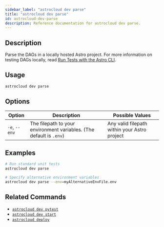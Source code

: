 ```yaml
---
sidebar_label: "astrocloud dev parse"
title: "astrocloud dev parse"
id: astrocloud-dev-parse
description: Reference documentation for astrocloud dev parse.
---
```


## Description

Parse the DAGs in a locally hosted Astro project. For more information on testing DAGs locally, read [Run Tests with the Astro CLI](test-and-troubleshoot-locally.md#run-tests-with-the-astro-cli).

## Usage

```sh
astrocloud dev parse
```

## Options

| Option              | Description                                                                                   | Possible Values                                 |
| ------------------- | --------------------------------------------------------------------------------------------- | ----------------------------------------------- |
| `-e`, `--env`       | The filepath to your environment variables. (The default is `.env`)                            | Any valid filepath within your Astro project    |

## Examples

```sh
# Run standard unit tests
astrocloud dev parse

# Specify alternative environment variables
astrocloud dev parse --env=myAlternativeEnvFile.env
```

## Related Commands

- [`astrocloud dev pytest`](cli-reference/astrocloud-dev-pytest.md)
- [`astrocloud dev start`](cli-reference/astrocloud-dev-start.md)
- [`astrocloud deploy`](cli-reference/astrocloud-deploy.md)
